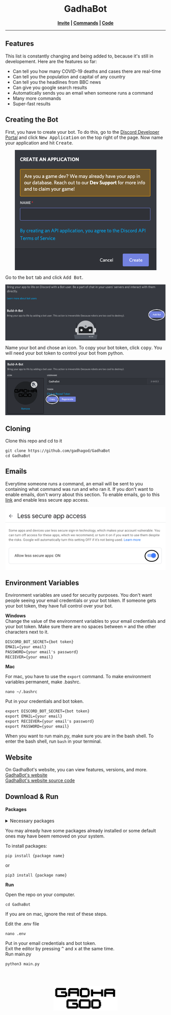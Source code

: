 <h1 align="center">GadhaBot</h1>
<p align="center">
  <b><a href="https://discord.com/oauth2/authorize?client_id=714911868455747629&permissions=0&scope=bot">Invite</a> | 
    <a href="https://github.com/gadhagod/GadhaBot/blob/master/commands.txt">Commands</a> |
    <a href="https://github.com/gadhagod/GadhaBot">Code</a>
  </b>
</p>

<hr>
<h2>Features</h2>
This list is constantly changing and being added to, because it's still in developement. Here are the features so far:
<ul>
  <li>Can tell you how many COVID-19 deaths and cases there are real-time</li>
  <li>Can tell you the population and capital of any country</li>
  <li>Can tell you the headlines from BBC news</li>
  <li>Can give you google search results</li>
  <li>Automatically sends you an email when someone runs a command</li>
  <li>Many more commands
  <li>Super-fast results</li>
</ul>

<h2>Creating the Bot</h2>
<p>First, you have to create your bot. To do this, go to the <a href="https://discord.com/developers/applications">Discord Developer Portal</a> and click <kbd>New Application</kbd> on the top right of the page. Now name your application and hit <kbd>Create</kbd>.</p>
<div align="center">
<img src="README images/CreateApplication.png" style="vertical-align:middle"/>
</div> <p> Go to the <kbd>bot</kbd> tab and click <kbd>Add Bot</kbd>.</p>
<div align="center"><img src="README images/AddBot.png" style="vertical-align:middle"/></div>
<p>Name your bot and chose an icon. To copy your bot token, click <kbd>copy</kbd>. You will need your bot token to control your bot from python.</p>
<div align="center">
<img src="README images/BotToken.png" style="vertical-align:middle"/>
</div>

<h2>Cloning</h2>
<p>Clone this repo and cd to it</p>

    git clone https://github.com/gadhagod/GadhaBot
    cd GadhaBot

<h2>Emails</h2>
<p>Everytime someone runs a command, an email will be sent to you containing what command was run and who ran it. If you don't want to enable emails, don't worry about this section. To enable emails, go to this <a href="https://myaccount.google.com/u/5/lesssecureapps?gar=1">link</a> and enable less secure app access.</p>
<div align="center">
<img src="README images/LessSecureAppAcess.png" style="vertical-align:middle"/>
</div>

<h2>Environment Variables</h2>
<p>Environment variables are used for security purposes. You don't want people seeing your email credentials or your bot token. If someone gets your bot token, they have full control over your bot.</p>
  <p><b>Windows</b><br>
Change the value of the environment variables to your email credentials and your bot token. Make sure there are no spaces between <kbd>=</kbd> and the other characters next to it. </p>

```
DISCORD_BOT_SECRET={bot token}
EMAIL={your email}
PASSWORD={your email's password}
RECIEVER={your email}
```
<p><b>Mac</b></p>
<p>For mac, you have to use the <code>export</code> command. To make environment variables permanent, make .bashrc.</p>

    nano ~/.bashrc
<p>Put in your credentials and bot token.</p>

    export DISCORD_BOT_SECRET={bot token}
    export EMAIL={your email}
    export RECIEVER={your email's password}
    export PASSWORD={your email}
<p>When you want to run main.py, make sure you are in the bash shell. To enter the bash shell, run <code>bash</code> in your terminal.</p>

<h2>Website</h2>
<p>On GadhaBot's website, you can view features, versions, and more.<br>
<a href="https://gadhabot.gadhagod.repl.co/">GadhaBot's website</a><br>
<a href="https://github.com/gadhagod/GadhaBot/tree/master/Website">GadhaBot's website source code</a>

<h2>Download & Run</h2>
<p><h4>Packages</h4></p>
<details>
  <summary>Necessary packages</summary>
  <ul>
    <li>flask</li>
    <li>discord</li>
    <li>countryinfo</li>
    <li>beautifulsoup4</li>
    <li>feedparser</li>
    <li>requests</li>
    <li>google</li>
  </ul>
</details>

<p>You may already have some packages already installed or some default ones may have beem removed on your system.</p>
</p>To install packages:</p>

    pip install {package name}
<p>or</p>

    pip3 install {package name}
<p><b>Run</p></b>
<p>Open the repo on your computer.</p>

    cd GadhaBot
<p>If you are on mac, ignore the rest of these steps. </p>
<p>Edit the .env file</p>

    nano .env
<p>Put in your email credentials and bot token.<br>
Exit the editor by pressing <kbd>^</kbd> and <kbd>x</kbd> at the same time.<br>
Run main.py</p>

    python3 main.py

<br><br>

<p align="center">
  <a href="http://gadhagod.repl.co/"><img src="Logos/logo.png" legnth=40% width=40%></a>
</p>
